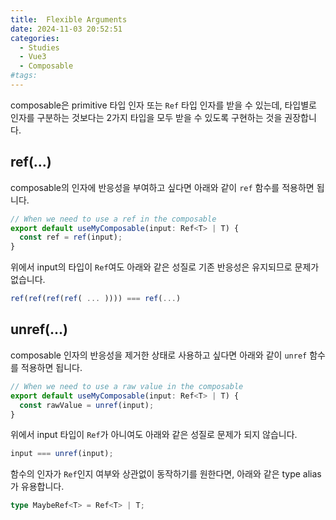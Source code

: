 ```yaml
---
title:  Flexible Arguments
date: 2024-11-03 20:52:51
categories:
  - Studies
  - Vue3
  - Composable
#tags:
---
```

composable은 primitive 타입 인자 또는 `Ref` 타입 인자를 받을 수 있는데, 타입별로 인자를 구분하는 것보다는 2가지 타입을 모두 받을 수 있도록 구현하는 것을 권장합니다.

## ref(...)

composable의 인자에 반응성을 부여하고 싶다면 아래와 같이 `ref` 함수를 적용하면 됩니다.

```js
// When we need to use a ref in the composable
export default useMyComposable(input: Ref<T> | T) {
  const ref = ref(input);
}
```

위에서 input의 타입이 `Ref`여도 아래와 같은 성질로 기존 반응성은 유지되므로 문제가 없습니다.

```js
ref(ref(ref(ref( ... )))) === ref(...)
```

## unref(...)

composable 인자의 반응성을 제거한 상태로 사용하고 싶다면 아래와 같이 `unref` 함수를 적용하면 됩니다.

```js
// When we need to use a raw value in the composable
export default useMyComposable(input: Ref<T> | T) {
  const rawValue = unref(input);
}
```

위에서 input 타입이 `Ref`가 아니여도 아래와 같은 성질로 문제가 되지 않습니다.

```js
input === unref(input);
```

함수의 인자가 `Ref`인지 여부와 상관없이 동작하기를 원한다면, 아래와 같은 type alias가 유용합니다.

```ts
type MaybeRef<T> = Ref<T> | T;
```
